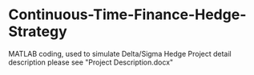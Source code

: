 # Continuous-Time-Finance-Hedge-Strategy
MATLAB coding, used to simulate Delta/Sigma Hedge 
Project detail description please see "Project Description.docx"
